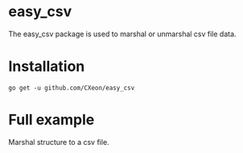 easy_csv
====

The easy_csv package is used to marshal or unmarshal csv file data.  

Installation
===

```go get -u github.com/CXeon/easy_csv```  

Full example
===

Marshal structure to a csv file.  
